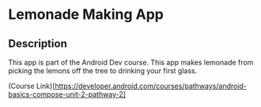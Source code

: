 # Lemonade Making App

## Description

This app is part of the Android Dev course.  This app makes lemonade from picking the lemons
off the tree to drinking your first glass.

(Course Link)[https://developer.android.com/courses/pathways/android-basics-compose-unit-2-pathway-2]